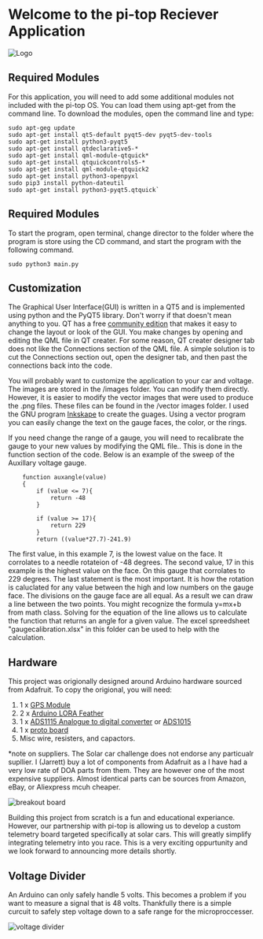 # Welcome to the pi-top Reciever Application

![Logo](https://github.com/SolarCarChallenge/pi-top/blob/master/pi-top%20program/Solar%20Car%20Challenge%202_28_2018%204_22_34%20PM.png?raw=true)

## Required Modules

 For this application, you will need to add some additional modules not included with the pi-top OS.  You can load them using apt-get from the command line.  To download the modules, open the command line and type:

```
sudo apt-geg update
sudo apt-get install qt5-default pyqt5-dev pyqt5-dev-tools
sudo apt-get install python3-pyqt5
sudo apt-get install qtdeclarative5-*
sudo apt-get install qml-module-qtquick*
sudo apt-get install qtquickcontrols5-*
sudo apt-get install qml-module-qtquick2
sudo apt-get install python3-openpyxl
sudo pip3 install python-dateutil
sudo apt-get install python3-pyqt5.qtquick`
```

## Required Modules

To start the program, open terminal, change director to the folder where the program is store using the CD command, and start the program with the following command.

```
sudo python3 main.py
```

## Customization

The Graphical User Interface(GUI) is written in a QT5 and is implemented using python and the PyQT5 library.  Don't worry if that doesn't mean anything to you.  QT has a free [community edition](https://www.qt.io/download) that makes it easy to change the layout or look of the GUI. You make changes by opening and editing the QML file in QT creater.  For some reason, QT creater designer tab does not like the Connections section of the QML file.  A simple solution is to cut the Connections section out, open the designer tab, and then past the connections back into the code.  

You will probably want to customize the application to your car and voltage.  The images are stored in the /images folder.  You can modify them directly.  However, it is easier to modify the vector images that were used to produce the .png files.  These files can be found in the /vector images folder.  I used the GNU program [Inkskape](https://inkscape.org/en/) to create the guages.  Using a vector program you can easily change the text on the gauge faces, the color, or the rings.

If you need change the range of a gauge, you will need to recalibrate the gauge to your new values by modifying the QML file..  This is done in the function section of the code.  Below is an example of the sweep of the Auxillary voltage gauge.

```
    function auxangle(value)
    {
        if (value <= 7){
            return -48
        }

        if (value >= 17){
            return 229
        }
        return ((value*27.7)-241.9)
```

The first value, in this example 7, is the lowest value on the face.  It corrolates to a needle rotateion of -48 degrees.  The second value, 17 in this example is the highest value on the face.  On this gauge that corrolates to 229 degrees.  The last statement is the most important.  It is how the rotation is caluclated for any value between the high and low numbers on the gauge face.  The divisions on the gauge face are all equal.  As a result we can draw a line between the two points.  You might recognize the formula y=mx+b from math class.  Solving for the equation of the line allows us to calculate the function that returns an angle for a given value.  The excel spreedsheet "gaugecalibration.xlsx" in this folder can be used to help with the calculation.

## Hardware

This project was origionally designed around Arduino hardware sourced from Adafruit.  To copy the origional, you will need:
1. 1 x [GPS Module](https://www.adafruit.com/product/3133)
2. 2 x [Arduino LORA Feather](https://www.adafruit.com/product/3078)
3. 1 x [ADS1115 Analogue to digital converter](https://www.adafruit.com/product/1085) or [ADS1015](https://www.adafruit.com/product/1083)
4. 1 x [proto board](https://www.amazon.com/gp/product/B00LLO4Q7W/ref=oh_aui_detailpage_o00_s00?ie=UTF8&psc=1)
5. Misc wire, resisters, and capactors.

*note on suppliers.  The Solar car challenge does not endorse any particualr supllier.  I (Jarrett) buy a lot of components from Adafruit as a I have had a very low rate of DOA parts from them.  They are however one of the most expensive suppliers.  Almost identical parts can be sources from Amazon, eBay, or Aliexpress mcuh cheaper.

![breakout board](https://github.com/SolarCarChallenge/pi-top/blob/master/pi-top%20program/images/Layout2withbreadboard.png?raw=true)

Building this project from scratch is a fun and educational experiance.  However, our partnership with pi-top is allowing us to develop a custom telemetry board targeted specifically at solar cars.  This will greatly simplify integrating telemetry into you race.  This is a very exciting oppurtunity and we look forward to announcing more details shortly.

## Voltage Divider

An Arduino can only safely handle 5 volts.  This becomes a problem if you want to measure a signal that is 48 volts.  Thankfully there is a simple curcuit to safely step voltage down to a safe range for the microproccesser. 

![voltage divider](https://github.com/SolarCarChallenge/pi-top/blob/master/pi-top%20program/images/Voltagedivider.png?raw=true)
